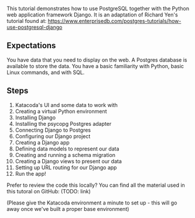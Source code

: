 This tutorial demonstrates how to use PostgreSQL together with the Python web application framework Django. It is an adaptation of Richard Yen's tutorial found at: https://www.enterprisedb.com/postgres-tutorials/how-use-postgresql-django

## Expectations
You have data that you need to display on the web. A Postgres database is available to store the data. You have a basic familiarity with Python, basic Linux commands, and with SQL.

## Steps

1. Katacoda's UI and some data to work with
2. Creating a virtual Python environment
3. Installing Django
4. Installing the psycopg Postgres adapter
5. Connecting Django to Postgres
6. Configuring our Django project
7. Creating a Django app
8. Defining data models to represent our data
9. Creating and running a schema migration
10. Creating a Django views to present our data
11. Setting up URL routing for our Django app
12. Run the app!

Prefer to review the code this locally? You can find all the material used in this tutoral on GitHub: (TODO: link)

(Please give the Katacoda environment a minute to set up - this will go away once we've built a proper base environment)
